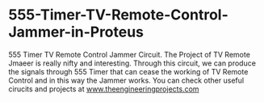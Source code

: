 # 555-Timer-TV-Remote-Control-Jammer-in-Proteus
555 Timer TV Remote Control Jammer Circuit.
The Project of TV Remote Jmaeer is really nifty and interesting. Through this circuit, we can produce the signals through 555 Timer that can cease the working of TV Remote Control and in this way the Jammer works. You can check other useful cirucits and projects at www.theengineeringprojects.com
